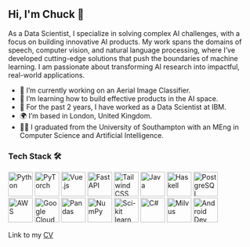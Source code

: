 ## Hi, I'm Chuck 👋

As a Data Scientist, I specialize in solving complex AI challenges, with a focus on building innovative AI products. My work spans the domains of speech, computer vision, and natural language processing, where I’ve developed cutting-edge solutions that push the boundaries of machine learning. I am passionate about transforming AI research into impactful, real-world applications.

- 🔭 I’m currently working on an Aerial Image Classifier.
- 🌱 I’m learning how to build effective products in the AI space.
- 💼 For the past 2 years, I have worked as a Data Scientist at IBM.
- 🌍 I’m based in London, United Kingdom.
- 👨‍🎓 I graduated from the University of Southampton with an MEng in Computer Science and Artificial Intelligence.


### Tech Stack 🛠️

<p align="left">
  <img src="https://user-images.githubusercontent.com/25181517/183423507-c056a6f9-1ba8-4312-a350-19bcbc5a8697.png" title="Python" width="50"/>
  <img src="https://icon.icepanel.io/Technology/svg/PyTorch.svg" title="PyTorch" width="50"/>
  <img src="https://icon.icepanel.io/Technology/svg/Vue.js.svg" title="Vue.js" width="50"/>
  <img src="https://icon.icepanel.io/Technology/svg/FastAPI.svg" title="FastAPI" width="50"/>
  <img src="https://icon.icepanel.io/Technology/svg/Tailwind-CSS.svg" title="Tailwind CSS" width="50"/>
  <img src="https://icon.icepanel.io/Technology/svg/Java.svg" title="Java" width="50"/>
  <img src="https://icon.icepanel.io/Technology/svg/Haskell.svg" title="Haskell" width="50"/>
  <img src="https://icon.icepanel.io/Technology/svg/PostgresSQL.svg" title="PostgreSQL" width="50"/><br>
  <img src="https://icon.icepanel.io/Technology/svg/AWS.svg" title="AWS" width="50"/>
  <img src="https://icon.icepanel.io/Technology/svg/Google-Cloud.svg" title="Google Cloud" width="50"/>
  <img src="https://icon.icepanel.io/Technology/svg/Pandas.svg" title="Pandas" width="50"/>
  <img src="https://icon.icepanel.io/Technology/svg/NumPy.svg" title="NumPy" width="50"/>
  <img src="https://icon.icepanel.io/Technology/svg/scikit-learn.svg" title="Sci-kit learn" width="50"/>
  <img src="https://icon.icepanel.io/Technology/svg/C%23-%28CSharp%29.svg" title="C#" width="50"/>
  <img src="https://artwork.lfaidata.foundation/projects/milvus/icon/color/milvus-icon-color.png" title="Milvus" width="50"/>
  <img src="https://icon.icepanel.io/Technology/svg/Android-Studio.svg" title="Android Dev" width="50"/>

</p>

Link to my [CV](https://github.com/chuuck/resume/blob/main/CV_Chuck.pdf)

